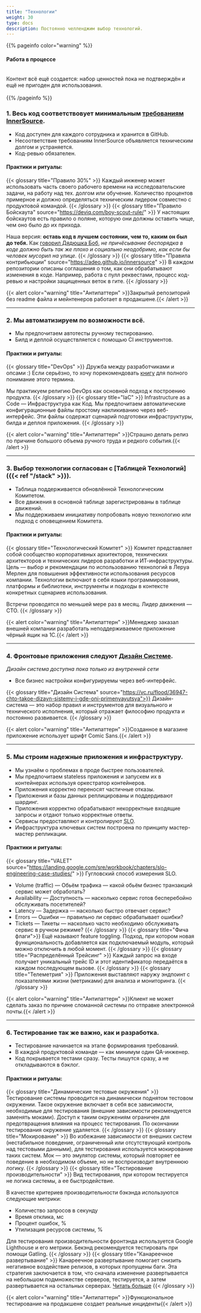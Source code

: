 ```yaml
---
title: "Технологии"
weight: 30
type: docs
description: Постоянно челленджим выбор технологий.
---
```


{{% pageinfo color="warning" %}}
<h4>Работа в процессе</h4><br />
Контент всё ещё создается: набор ценностей пока не подтверждён и ещё не пригоден для использования. <br /><br />
{{% /pageinfo %}}

### 1. Весь код соответствовует минимальным [требованиям InnerSource](https://adeo.github.io/innersource/).

* Код доступен для каждого сотрудника и хранится в GitHub.
* Несоответствие требованиям InnerSource объявляется техническим долгом и устраняется.
* Код-ревью обязателен.

#### Практики и ритуалы: 
{{< glossary title="Правило 30%" >}}
Каждый инженер может использовать часть своего рабочего времени на исследовательские задачи, на работу над тех. долгом или обучение.
Количество процентов примерное и должно определяться техническим лидером совместно с продуктовой командой.
{{< /glossary >}}
{{< glossary title="Правило Бойскаута" source="https://deviq.com/boy-scout-rule/" >}}
У настоящих бойскаутов есть правило о поляне, которую они должны оставить чище, чем оно было до их прихода.

Наша версия: **оставь код в лучшем состоянии, чем то, каким он был до тебя.**
Как [говорил Дядюшка Боб](https://www.oreilly.com/library/view/97-things-every/9780596809515/ch08.html), *не причёсывание беспорядка в коде должно быть так же плохо и социально неодобримо, как если бы человек мусорил на улице.*
{{< /glossary >}}
{{< glossary title="Правила контрибьюции" source="https://adeo.github.io/innersource" >}}
В каждом репозитории описаны соглашения о том, как они обрабатывают изменения в коде. Например, работа с пулл реквестами, процесс код-ревью и настройки защищенных веток в гите.
{{< /glossary >}}

{{< alert color="warning" title="Антипаттерн" >}}Закрытый репозиторий без readme файла и мейнтенеров работает в продакшене.{{< /alert >}}

---

### 2. Мы автоматизируем по возможности всё.

* Мы предпочитаем автотесты ручному тестированию.
* Билд и деплой осуществляется с помощью CI инструментов.

#### Практики и ритуалы: 
{{< glossary title="DevOps" >}}
Дружба между разработчиками и опсами :) Если серьёзно, то хочу порекомендовать [книгу](https://www.amazon.com/Phoenix-Project-DevOps-Helping-Business/dp/0988262592) для полного понимание этого термина.

Мы практикуем религию DevOps как основной подход к построению продукта.
{{< /glossary >}}
{{< glossary title="IaC" >}}
Infrastructure as a Code — Инфраструктура как Код. Мы предпочитаем автоматические конфигурационные файлы простому накликиванию через веб-интерфейс. Эти файлы содержат сценарий подготовки инфраструктуры, билда и деплоя приложения.
{{< /glossary >}}

{{< alert color="warning" title="Антипаттерн" >}}Страшно делать релиз по причине большого объема ручного труда и редкого события.{{< /alert >}}

---

### 3. Выбор технологии согласован с [Таблицей Технологий]({{< ref "/stack" >}}).

* Таблица поддерживается обновлённой Технологическим Комитетом.
* Все движения в основной таблице зарегистрированы в таблице движений.
* Мы поддерживаем инициативу попробовать новую технологию или подход с оповещением Комитета.

#### Практики и ритуалы: 
{{< glossary title="Технологический Комитет" >}}
Комитет представляет собой сообщество корпоративных архитекторов, технических архитекторов и технических лидеров разработки и ИТ-инфраструктуры. Цель — выбор и рекомендации по использованию технологий в Леруа Мерлен для повышения эффективности использования ресурсов компании. Технологии включают в себя языки программирования, платформы и библиотеки, инструменты и подходы в контексте конкретных сценариев использования.

Встречи проводятся по меньшей мере раз в месяц. Лидер движения — СТО.
{{< /glossary >}}

{{< alert color="warning" title="Антипаттерн" >}}Менеджер заказал внешней компании разработать неподдерживаемое приложение чёрный ящик на 1С.{{< /alert >}}

---

### 4. Фронтовые приложения следуют [Дизайн Системе](https://fronton.leroymerlin.ru/).
<i class="fa fa-lock mr-1"></i> <i>Дизайн система доступна пока только из внутренней сети</i>

* Все бизнес настройки конфигурируемы через веб-интерфейс.

{{< glossary title="Дизайн Система" source="https://vc.ru/flood/36947-chto-takoe-dizayn-sistemy-i-gde-oni-primenyayutsya">}}
Дизайн-система — это набор правил и инструментов для визуального и технического исполнения, который отражает философию продукта и постоянно развивается.
{{< /glossary >}}

{{< alert color="warning" title="Антипаттерн" >}}Созданное в магазине приложение использует шрифт Comic Sans.{{< /alert >}}

---

### 5. Мы строим надежные приложения и инфраструктуру.

* Мы узнаём о проблемах в проде быстрее пользователей.
* Мы предпочитаем stateless приложения и запускем их в контейнерах используя оркестратор контейнеров.
* Приложения корректно переносят частичные отказы.
* Приложения и базы данных реплицированы и поддердивают шардинг.
* Приложения корректно обрабатывают некорректные входящие запросы и отдают только корректные ответы.
* Сервисы предоставляют и контролируют <abbr data-toggle="tooltip" title="Service Level Objective — целевой уровень обслуживания, который провайдер сервиса стремится достичь.">SLO</abbr>.
* Инфраструктура ключевых систем построена по принципу мастер-мастер репликации.

#### Практики и ритуалы:
{{< glossary title="VALET" source="https://landing.google.com/sre/workbook/chapters/slo-engineering-case-studies/" >}}
Гугловский способ измерения SLO. 

* Volume (traffic) — Обьём трафика — какой обьём бизнес транзакций сервис может обработать?
* Availability — Доступность — насколько сервис готов бесперебойно обслуживать посетителей?
* Latency — Задержка — насколько быстро отвечает сервис?
* Errors — Ошибки — правильно ли сервис обрабатывает ошибки?
* Tickets — Тикеты — насколько часто необходимо обслуживать сервис в ручном режиме?
{{< /glossary >}}
{{< glossary title="Фича флаги">}}
Ещё называют feature toggling. Подход, при котором новая функциональность добавляется как подключаемый модуль,
который можно отключить в любой момент.
{{< /glossary >}}
{{< glossary title="Распределённый Трейсинг" >}}
Каждый запрос на входе получает уникальный трейс ID и этот идентификатор передаётся в каждом последующем вызове.
{{< /glossary >}}
{{< glossary title="Телеметрия" >}}
Приложения выставляют наружу эндпоинт с показателями жизни (метриками) для анализа и мониторинга.
{{< /glossary >}}

{{< alert color="warning" title="Антипаттерн" >}}Клиент не может сделать заказ по причине сломанной системы по отправке электронной почты.{{< /alert >}}

---

### 6. Тестирование так же важно, как и разработка.

* Тестирование начинается на этапе формирования требований.
* В каждой продуктовой команде –– как минимум один QA-инженер.
* Код покрывается тестами сразу. Тесты пишутся сразу, а не откладываются в бэклог.

#### Практики и ритуалы: 
{{< glossary title="Динамические тестовые окружения" >}}
Тестирование системы проводится на динамически поднятом тестовом окружении. Такое окружение включает в себя все зависимости, необходимые для тестирования (внешние зависимости рекомендуется заменять моками). Доступ к таким окружениям ограничен для предотвращения влияния на процесс тестирования. По окончании тестирования окружение удаляется.
{{< /glossary >}}
{{< glossary title="Мокирование" >}}
Во избежание зависимости от внешних систем (нестабильное поведение, ограниченный или отсутствующий контроль над тестовыми данными), для тестирования используется мокирование таких систем.
Мок — это эмулятор системы, который повторяет ее поведение в необходимом объеме, но не воспроизводит внутреннюю логику.
{{< /glossary >}}
{{< glossary title="Тестирование производительности" >}}
Вид тестирования, при котором тестируется не логика системы, а ее быстродействие.

В качестве критериев производительности бэкэнда используются следующие метрики:
* Количество запросов в секунду
* Время отклика, мс
* Процент ошибок, %
* Утилизация ресурсов системы, %

Для тестирования производительности фронтэнда используется Google Lighthouse и его метрики.
Бекэнд рекомендуется тестировать при помощи Gatling.
{{< /glossary >}}
{{< glossary title="Канареечное развертывание" >}}
Канареечное развертывание помогает снизить негативное воздействие релизов, в которых пропущены баги. Эта стратегия заключается в том, что сначала изменение развертывается на небольшом подмножестве серверов, тестируется, а затем развертывается на остальных серверах. [Читать больше](https://octopus.com/docs/deployment-patterns/canary-deployments#:~:text=Canary%20deployments%20are%20a%20pattern,the%20rest%20of%20the%20servers.)
{{< /glossary >}}

{{< alert color="warning" title="Антипаттерн" >}}Функциональное тестирование на продакшене создает реальные инциденты{{< /alert >}}
